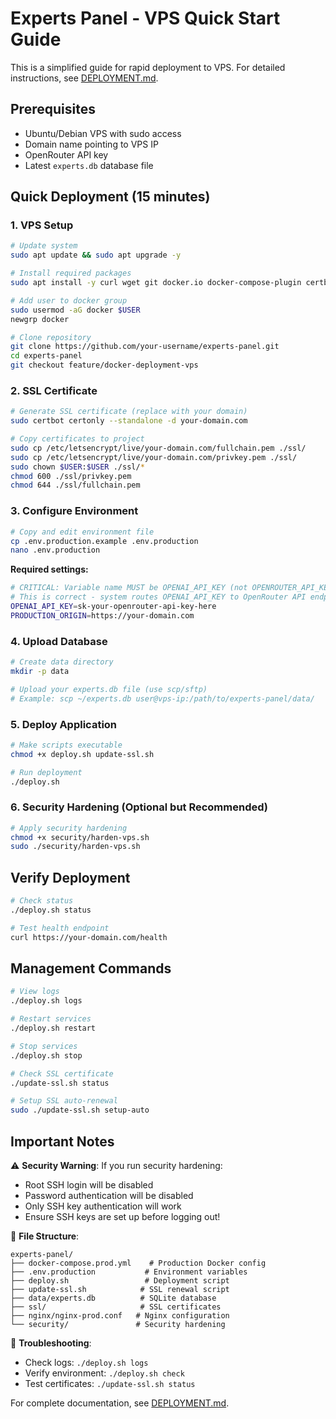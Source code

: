 # Experts Panel - VPS Quick Start Guide

This is a simplified guide for rapid deployment to VPS. For detailed instructions, see [DEPLOYMENT.md](DEPLOYMENT.md).

## Prerequisites

- Ubuntu/Debian VPS with sudo access
- Domain name pointing to VPS IP
- OpenRouter API key
- Latest `experts.db` database file

## Quick Deployment (15 minutes)

### 1. VPS Setup

```bash
# Update system
sudo apt update && sudo apt upgrade -y

# Install required packages
sudo apt install -y curl wget git docker.io docker-compose-plugin certbot

# Add user to docker group
sudo usermod -aG docker $USER
newgrp docker

# Clone repository
git clone https://github.com/your-username/experts-panel.git
cd experts-panel
git checkout feature/docker-deployment-vps
```

### 2. SSL Certificate

```bash
# Generate SSL certificate (replace with your domain)
sudo certbot certonly --standalone -d your-domain.com

# Copy certificates to project
sudo cp /etc/letsencrypt/live/your-domain.com/fullchain.pem ./ssl/
sudo cp /etc/letsencrypt/live/your-domain.com/privkey.pem ./ssl/
sudo chown $USER:$USER ./ssl/*
chmod 600 ./ssl/privkey.pem
chmod 644 ./ssl/fullchain.pem
```

### 3. Configure Environment

```bash
# Copy and edit environment file
cp .env.production.example .env.production
nano .env.production
```

**Required settings:**
```bash
# CRITICAL: Variable name MUST be OPENAI_API_KEY (not OPENROUTER_API_KEY)
# This is correct - system routes OPENAI_API_KEY to OpenRouter API endpoints
OPENAI_API_KEY=sk-your-openrouter-api-key-here
PRODUCTION_ORIGIN=https://your-domain.com
```

### 4. Upload Database

```bash
# Create data directory
mkdir -p data

# Upload your experts.db file (use scp/sftp)
# Example: scp ~/experts.db user@vps-ip:/path/to/experts-panel/data/
```

### 5. Deploy Application

```bash
# Make scripts executable
chmod +x deploy.sh update-ssl.sh

# Run deployment
./deploy.sh
```

### 6. Security Hardening (Optional but Recommended)

```bash
# Apply security hardening
chmod +x security/harden-vps.sh
sudo ./security/harden-vps.sh
```

## Verify Deployment

```bash
# Check status
./deploy.sh status

# Test health endpoint
curl https://your-domain.com/health
```

## Management Commands

```bash
# View logs
./deploy.sh logs

# Restart services
./deploy.sh restart

# Stop services
./deploy.sh stop

# Check SSL certificate
./update-ssl.sh status

# Setup SSL auto-renewal
sudo ./update-ssl.sh setup-auto
```

## Important Notes

⚠️ **Security Warning**: If you run security hardening:
- Root SSH login will be disabled
- Password authentication will be disabled
- Only SSH key authentication will work
- Ensure SSH keys are set up before logging out!

📁 **File Structure**:
```
experts-panel/
├── docker-compose.prod.yml    # Production Docker config
├── .env.production           # Environment variables
├── deploy.sh                 # Deployment script
├── update-ssl.sh            # SSL renewal script
├── data/experts.db          # SQLite database
├── ssl/                     # SSL certificates
├── nginx/nginx-prod.conf   # Nginx configuration
└── security/               # Security hardening
```

🔧 **Troubleshooting**:
- Check logs: `./deploy.sh logs`
- Verify environment: `./deploy.sh check`
- Test certificates: `./update-ssl.sh status`

For complete documentation, see [DEPLOYMENT.md](DEPLOYMENT.md).